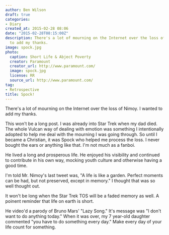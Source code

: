```yaml
---
author: Ben Wilson
draft: true
categories:
- Diary
created_at: 2015-02-28 08:06
date: "2015-02-28T08:15:00Z"
description: There's a lot of mourning on the Internet over the loss of Nimoy. I wanted
  to add my thanks.
image: spock.jpg
photo:
  caption: Short Life & Abject Poverty
  creator: Paramount
  creator_url: http://www.paramount.com/
  image: spock.jpg
  license: RR
  source_url: http://www.paramount.com/
tag:
- Retrospective
title: Spock!
---
```

<!--Lead Paragraph-->

There's a lot of mourning on the Internet over the loss of Nimoy. I wanted to add my thanks.

<!--more-->

This won't be a long post. I was already into Star Trek when my dad died. The whole Vulcan way of dealing with emotion was something I intentionally adopted to help me deal with the mourning I was going through. So until I became a Christian, it was Spock who helped me process the loss. I never bought the ears or anything like that. I'm not much as a fanboi.

He lived a long and prosperous life. He enjoyed his visibility and continued to contribute in his own way, mocking youth culture and otherwise having a good time.

I'm told Mr. Nimoy's last tweet was, "A life is like a garden. Perfect moments can be had, but not preserved, except in memory." I thought that was so well thought out.

It won't be long when the Star Trek TOS will be a faded memory as well. A poinent reminder that life on earth is short.

He video'd a parody of Bruno Mars' "Lazy Song." It's message was "I don't want to do anything today." When it was over, my 7 year-old daughter commented "you have to do something every day." Make every day of your life count for something.
